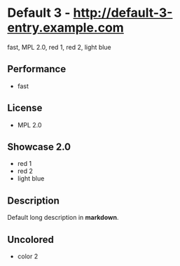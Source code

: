 # Default 3 - http://default-3-entry.example.com
fast, MPL 2.0, red 1, red 2, light blue

## Performance
- fast

## License
- MPL 2.0

## Showcase 2.0
- red 1
- red 2
- light blue

## Description
Default long description in __markdown__.

## Uncolored
- color 2
